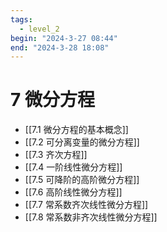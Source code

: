 ```yaml
---
tags:
  - level_2
begin: "2024-3-27 08:44"
end: "2024-3-28 18:08"
---
```


# 7 微分方程

- [[7.1 微分方程的基本概念]]
- [[7.2 可分离变量的微分方程]]
- [[7.3  齐次方程]]
- [[7.4 一阶线性微分方程]]
- [[7.5 可降阶的高阶微分方程]]
- [[7.6 高阶线性微分方程]]
- [[7.7 常系数齐次线性微分方程]]
- [[7.8 常系数非齐次线性微分方程]]
